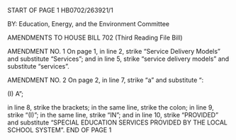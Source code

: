 START OF PAGE 1
HB0702/263921/1

BY: Education, Energy, and the Environment Committee

AMENDMENTS TO HOUSE BILL 702
(Third Reading File Bill)

AMENDMENT NO. 1
On page 1, in line 2, strike “Service Delivery Models” and substitute
“Services”; and in line 5, strike “service delivery models” and substitute “services”.

AMENDMENT NO. 2
On page 2, in line 7, strike “a” and substitute “:

(I) A”;

in line 8, strike the brackets; in the same line, strike the colon; in line 9, strike “(I)”; in
the same line, strike “IN”; and in line 10, strike “PROVIDED” and substitute “SPECIAL
EDUCATION SERVICES PROVIDED BY THE LOCAL SCHOOL SYSTEM”.
END OF PAGE 1